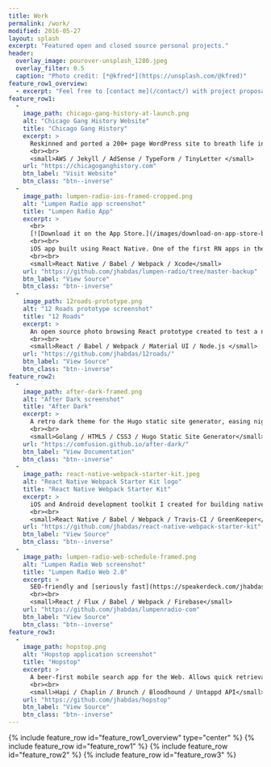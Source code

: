 ```yaml
---
title: Work
permalink: /work/
modified: 2016-05-27
layout: splash
excerpt: "Featured open and closed source personal projects."
header:
  overlay_image: pourover-unsplash_1280.jpeg
  overlay_filter: 0.5
  caption: "Photo credit: [*@kfred*](https://unsplash.com/@kfred)"
feature_row1_overview:
  - excerpt: "Feel free to [contact me](/contact/) with project proposals, or to inquire about my services and approach."
feature_row1:
  -
    image_path: chicago-gang-history-at-launch.png
    alt: "Chicago Gang History Website"
    title: "Chicago Gang History"
    excerpt: >
      Reskinned and ported a 200+ page WordPress site to breath life into the content, improve UX, speed and search visibility. Created in 6 days.
      <br><br>
      <small>AWS / Jekyll / AdSense / TypeForm / TinyLetter </small>
    url: "https://chicagoganghistory.com"
    btn_label: "Visit Website"
    btn_class: "btn--inverse"
  -
    image_path: lumpen-radio-ios-framed-cropped.png
    alt: "Lumpen Radio app screenshot"
    title: "Lumpen Radio App"
    excerpt: >
      <br>
      [![Download it on the App Store.](/images/download-on-app-store-badge.svg)](http://appsto.re/us/NdeV7.i)
      <br><br>
      iOS app built using React Native. One of the first RN apps in the App Store. Selected for the <a href="https://facebook.github.io/react-native/showcase.html" target="_blank">React Native Showcase</a>. Includes [full slide deck](/talks/streaming-audio-react-native/) and [O'Reilly webcast](http://www.oreilly.com/pub/e/3483) covering app construction.
      <br><br>
      <small>React Native / Babel / Webpack / Xcode</small>
    url: "https://github.com/jhabdas/lumpen-radio/tree/master-backup"
    btn_label: "View Source"
    btn_class: "btn--inverse"
  -
    image_path: 12roads-prototype.png
    alt: "12 Roads prototype screenshot"
    title: "12 Roads"
    excerpt: >
      An open source photo browsing React prototype created to test a new [Awesome React Boilerplate](/awesome-react-boilerplates/). Emphasis on experience, best practices and scalability. Spiked in 16 hours.
      <br><br>
      <small>React / Babel / Webpack / Material UI / Node.js </small>
    url: "https://github.com/jhabdas/12roads/"
    btn_label: "View Source"
    btn_class: "btn--inverse"
feature_row2:
  -
    image_path: after-dark-framed.png
    alt: "After Dark screenshot"
    title: "After Dark"
    excerpt: >
      A retro dark theme for the Hugo static site generator, easing nighttime reading while achieving PageSpeed 100 straight out of the box.
      <br><br>
      <small>Golang / HTML5 / CSS3 / Hugo Static Site Generator</small>
    url: "https://comfusion.github.io/after-dark/"
    btn_label: "View Documentation"
    btn_class: "btn--inverse"
  -
    image_path: react-native-webpack-starter-kit.jpeg
    alt: "React Native Webpack Starter Kit logo"
    title: "React Native Webpack Starter Kit"
    excerpt: >
      iOS and Android development toolkit I created for building native apps with JavaScript. The kit has earned **over 800 stars on GitHub** and has helped shape the way React Native apps are built today.
      <br><br>
      <small>React Native / Babel / Webpack / Travis-CI / GreenKeeper</small>
    url: "https://github.com/jhabdas/react-native-webpack-starter-kit"
    btn_label: "View Source"
    btn_class: "btn--inverse"
  -
    image_path: lumpen-radio-web-schedule-framed.png
    alt: "Lumpen Radio Web screenshot"
    title: "Lumpen Radio Web 2.0"
    excerpt: >
      SEO-friendly and [seriously fast](https://speakerdeck.com/jhabdas/isomorphic-rendering-with-react?slide=13) React application for the Web. Features data-driven programming schedule, show listings, news feed, event schedule and blog. Pages load in less than half a second.
      <br><br>
      <small>React / Flux / Babel / Webpack / Firebase</small>
    url: "https://github.com/jhabdas/lumpenradio-com"
    btn_label: "View Source"
    btn_class: "btn--inverse"
feature_row3:
  -
    image_path: hopstop.png
    alt: "Hopstop application screenshot"
    title: "Hopstop"
    excerpt: >
      A beer-first mobile search app for the Web. Allows quick retrieval of beer info (Style, ABV, Brewery) using the Untappd API. Created in a weekend to help save time questioning cicerones.
      <br><br>
      <small>Hapi / Chaplin / Brunch / Bloodhound / Untappd API</small>
    url: "https://github.com/jhabdas/hopstop"
    btn_label: "View Source"
    btn_class: "btn--inverse"
---
```


{% include feature_row id="feature_row1_overview" type="center" %}
{% include feature_row id="feature_row1" %}
{% include feature_row id="feature_row2" %}
{% include feature_row id="feature_row3" %}
